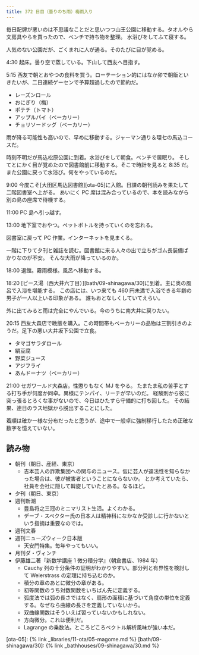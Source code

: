 ```yaml
---
title: 372 日目（曇りのち雨）梅雨入り
---
```


毎日配牌が悪いのは不思議なことだと思いつつ山王公園に移動する。タオルやら文房具やらを買ったので、ベンチで持ち物を整理。
水浴びをしてふて寝する。

人気のない公園だが、ごくまれに人が通る。そのたびに目が覚める。

4:30 起床。曇り空で蒸している。下山して西友へ目指す。

5:15 西友で朝とおやつの食料を買う。ローテーション的にはなか卯で朝飯といきたいが、二日連続ゲーセンで予算超過したので節約だ。

* レーズンロール
* おにぎり（梅）
* ポテチ（トマト）
* アップルパイ（ベーカリー）
* チョリソードッグ（ベーカリー）

雨が降る可能性も高いので、早めに移動する。ジャーマン通り＆環七の馬込コースだ。

時刻不明だが馬込松原公園に到着。水浴びをして朝食。ベンチで居眠り。
そしてとにかく目が覚めたので図書館前に移動する。そこで時計を見ると 8:35 だ。
また公園に戻って水浴び。何をやっているのだ。

9:00 今度こそ[大田区馬込図書館][ota-05]に入館。日課の朝刊読みを果たして二階図書室へ上がる。
あいにく PC 席は混み合っているので、本を読みながら別の島の座席で待機する。

11:00 PC 島へ引っ越す。

13:00 地下室でおやつ。ペットボトルを持っていくのを忘れる。

図書室に戻って PC 作業。インターネットを見まくる。

一階に下りて夕刊と雑誌を読む。図書館に来る人々の出で立ちがゴム長装備ばかりなのが不安。
そんな大雨が降っているのか。

18:00 退館。霧雨模様。風呂へ移動する。

18:20 [ピース湯（西大井六丁目）][bath/09-shinagawa/30]に到着。主に奥の風呂で入浴を堪能する。
この店には、いつ来ても 460 円未満で入浴できる年齢の男子が一人以上いる印象がある。
誰もおとなしくしていてえらい。

外に出てみると雨は完全にやんでいる。今のうちに南大井に戻りたい。

20:15 西友大森店で晩飯を購入。この時間帯もベーカリーの品物は三割引きのようだ。足下の悪い大井坂下公園で立食。

* タマゴサラダロール
* 絹豆腐
* 野菜ジュース
* アジフライ
* あんドーナツ（ベーカリー）

21:00 セガワールド大森店。性懲りもなく MJ をやる。
たまたま私の苦手とする打ち手が何度か同卓。異様にテンパイ、リーチが早いのだ。
経験則から彼に突っ張るとろくな事がないので、今日はひたすら守備的に打ち回した。
その結果、連日のラス地獄から脱出することにした。

着順は確か一様な分布だったと思うが、途中で一般卓に強制移行したため正確な数字を憶えていない。

## 読み物

* 朝刊（朝日、産経、東京）
  * 吉本芸人の詐欺集団への関与のニュース。仮に芸人が違法性を知らなかった場合は、彼が被害者ということにならないか。
    とか考えていたら、社員を会社に隠して斡旋していたとある。なるほど。
* 夕刊（朝日、東京）
* 週刊新潮
  * 豊島将之三冠のミニマリスト生活。よくわかる。
  * デーブ・スペクター氏の日本人は精神科になかなか受診しに行かないという指摘は重要なのでは。
* 週刊文春
* 週刊ニューズウィーク日本版
  * 天安門特集。毎年やってもいい。
* 月刊ダ・ヴィンチ
* 伊藤雄二著『新数学講座 1 微分積分学』（朝倉書店、1984 年）
  * Cauchy 列の十分条件の証明がわかりやすい。部分列と有界性を検討して Weierstrass の定理に持ち込むのか。
  * 積分の章のあとに微分の章がある。
  * 初等関数のうち対数関数をいちばん先に定義する。
  * 弧度法では弧の長さではなく、扇形の面積に基づいて角度の単位を定義する。なぜなら曲線の長さを定義していないから。
  * 双曲線関数はそういえば習っていないかもしれない。
  * 方向微分。これは便利だ。
  * Lagrange の乗数法。ところどころベクトル解析風味が強い本だ。

[ota-05]: {% link _libraries/11-ota/05-magome.md %}
[bath/09-shinagawa/30]: {% link _bathhouses/09-shinagawa/30.md %}
